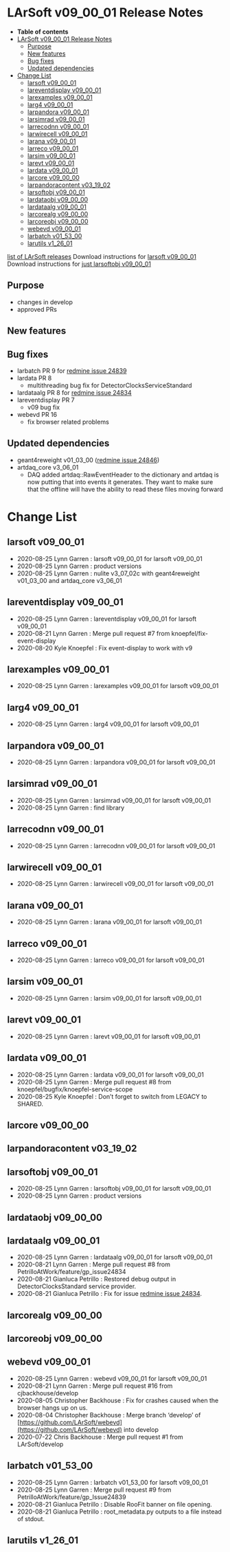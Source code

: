 LArSoft v09_00_01 Release Notes
======================================================================

-   **Table of contents**
-   [LArSoft v09_00_01 Release Notes](#LArSoft-v09_00_01-Release-Notes)
    -   [Purpose](#Purpose)
    -   [New features](#New-features)
    -   [Bug fixes](#Bug-fixes)
    -   [Updated dependencies](#Updated-dependencies)
-   [Change List](#Change-List)
    -   [larsoft v09_00_01](#larsoft-v09_00_01)
    -   [lareventdisplay v09_00_01](#lareventdisplay-v09_00_01)
    -   [larexamples v09_00_01](#larexamples-v09_00_01)
    -   [larg4 v09_00_01](#larg4-v09_00_01)
    -   [larpandora v09_00_01](#larpandora-v09_00_01)
    -   [larsimrad v09_00_01](#larsimrad-v09_00_01)
    -   [larrecodnn v09_00_01](#larrecodnn-v09_00_01)
    -   [larwirecell v09_00_01](#larwirecell-v09_00_01)
    -   [larana v09_00_01](#larana-v09_00_01)
    -   [larreco v09_00_01](#larreco-v09_00_01)
    -   [larsim v09_00_01](#larsim-v09_00_01)
    -   [larevt v09_00_01](#larevt-v09_00_01)
    -   [lardata v09_00_01](#lardata-v09_00_01)
    -   [larcore v09_00_00](#larcore-v09_00_00)
    -   [larpandoracontent v03_19_02](#larpandoracontent-v03_19_02)
    -   [larsoftobj v09_00_01](#larsoftobj-v09_00_01)
    -   [lardataobj v09_00_00](#lardataobj-v09_00_00)
    -   [lardataalg v09_00_01](#lardataalg-v09_00_01)
    -   [larcorealg v09_00_00](#larcorealg-v09_00_00)
    -   [larcoreobj v09_00_00](#larcoreobj-v09_00_00)
    -   [webevd v09_00_01](#webevd-v09_00_01)
    -   [larbatch v01_53_00](#larbatch-v01_53_00)
    -   [larutils v1_26_01](#larutils-v1_26_01)

[list of LArSoft releases](LArSoft_release_list)
Download instructions for [larsoft v09_00_01](http://scisoft.fnal.gov/scisoft/bundles/larsoft/v09_00_01/larsoft-v09_00_01.html)
Download instructions for [just larsoftobj v09_00_01](http://scisoft.fnal.gov/scisoft/bundles/larsoftobj/v09_00_01/larsoftobj-v09_00_01.html)

Purpose
--------------------

-   changes in develop
-   approved PRs

New features
------------------------------

Bug fixes
------------------------

-   larbatch PR 9 for [redmine issue 24839](https://cdcvs.fnal.gov/redmine/issues/24839)
-   lardata PR 8
    -   multithreading bug fix for DetectorClocksServiceStandard
-   lardataalg PR 8 for [redmine issue 24834](https://cdcvs.fnal.gov/redmine/issues/24834)
-   lareventdisplay PR 7
    -   v09 bug fix
-   webevd PR 16
    -   fix browser related problems

Updated dependencies
----------------------------------------------

-   geant4reweight v01_03_00 ([redmine issue 24846](https://cdcvs.fnal.gov/redmine/issues/24846))
-   artdaq_core v3_06_01
    -   DAQ added artdaq::RawEventHeader to the dictionary and artdaq is now putting that into events it generates. They want to make sure that the offline will have the ability to read these files moving forward

Change List
============================

larsoft v09_00_01
------------------------------------------

-   2020-08-25 Lynn Garren : larsoft v09_00_01 for larsoft v09_00_01
-   2020-08-25 Lynn Garren : product versions
-   2020-08-25 Lynn Garren : nulite v3_07_02c with geant4reweight v01_03_00 and artdaq_core v3_06_01

lareventdisplay v09_00_01
----------------------------------------------------------

-   2020-08-25 Lynn Garren : lareventdisplay v09_00_01 for larsoft v09_00_01
-   2020-08-21 Lynn Garren : Merge pull request \#7 from knoepfel/fix-event-display
-   2020-08-20 Kyle Knoepfel : Fix event-display to work with v9

larexamples v09_00_01
--------------------------------------------------

-   2020-08-25 Lynn Garren : larexamples v09_00_01 for larsoft v09_00_01

larg4 v09_00_01
--------------------------------------

-   2020-08-25 Lynn Garren : larg4 v09_00_01 for larsoft v09_00_01

larpandora v09_00_01
------------------------------------------------

-   2020-08-25 Lynn Garren : larpandora v09_00_01 for larsoft v09_00_01

larsimrad v09_00_01
----------------------------------------------

-   2020-08-25 Lynn Garren : larsimrad v09_00_01 for larsoft v09_00_01
-   2020-08-25 Lynn Garren : find library

larrecodnn v09_00_01
------------------------------------------------

-   2020-08-25 Lynn Garren : larrecodnn v09_00_01 for larsoft v09_00_01

larwirecell v09_00_01
--------------------------------------------------

-   2020-08-25 Lynn Garren : larwirecell v09_00_01 for larsoft v09_00_01

larana v09_00_01
----------------------------------------

-   2020-08-25 Lynn Garren : larana v09_00_01 for larsoft v09_00_01

larreco v09_00_01
------------------------------------------

-   2020-08-25 Lynn Garren : larreco v09_00_01 for larsoft v09_00_01

larsim v09_00_01
----------------------------------------

-   2020-08-25 Lynn Garren : larsim v09_00_01 for larsoft v09_00_01

larevt v09_00_01
----------------------------------------

-   2020-08-25 Lynn Garren : larevt v09_00_01 for larsoft v09_00_01

lardata v09_00_01
------------------------------------------

-   2020-08-25 Lynn Garren : lardata v09_00_01 for larsoft v09_00_01
-   2020-08-25 Lynn Garren : Merge pull request \#8 from knoepfel/bugfix/knoepfel-service-scope
-   2020-08-25 Kyle Knoepfel : Don’t forget to switch from LEGACY to SHARED.

larcore v09_00_00
------------------------------------------

larpandoracontent v03_19_02
--------------------------------------------------------------

larsoftobj v09_00_01
------------------------------------------------

-   2020-08-25 Lynn Garren : larsoftobj v09_00_01 for larsoft v09_00_01
-   2020-08-25 Lynn Garren : product versions

lardataobj v09_00_00
------------------------------------------------

lardataalg v09_00_01
------------------------------------------------

-   2020-08-25 Lynn Garren : lardataalg v09_00_01 for larsoft v09_00_01
-   2020-08-21 Lynn Garren : Merge pull request \#8 from PetrilloAtWork/feature/gp_issue24834
-   2020-08-21 Gianluca Petrillo : Restored debug output in DetectorClocksStandard service provider.
-   2020-08-21 Gianluca Petrillo : Fix for issue [redmine issue 24834](https://cdcvs.fnal.gov/redmine/issues/24834).

larcorealg v09_00_00
------------------------------------------------

larcoreobj v09_00_00
------------------------------------------------

webevd v09_00_01
----------------------------------------

-   2020-08-25 Lynn Garren : webevd v09_00_01 for larsoft v09_00_01
-   2020-08-21 Lynn Garren : Merge pull request \#16 from cjbackhouse/develop
-   2020-08-05 Christopher Backhouse : Fix for crashes caused when the browser hangs up on us.
-   2020-08-04 Christopher Backhouse : Merge branch ‘develop’ of [https://github.com/LArSoft/webevd](https://github.com/LArSoft/webevd) into develop
-   2020-07-22 Chris Backhouse : Merge pull request \#1 from LArSoft/develop

larbatch v01_53_00
--------------------------------------------

-   2020-08-25 Lynn Garren : larbatch v01_53_00 for larsoft v09_00_01
-   2020-08-25 Lynn Garren : Merge pull request \#9 from PetrilloAtWork/feature/gp_Issue24839
-   2020-08-21 Gianluca Petrillo : Disable RooFit banner on file opening.
-   2020-08-21 Gianluca Petrillo : root_metadata.py outputs to a file instead of stdout.

larutils v1_26_01
------------------------------------------
